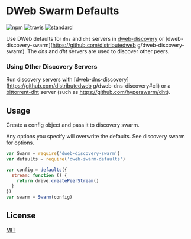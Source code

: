 # DWeb Swarm Defaults

[![npm][npm-image]][npm-url]
[![travis][travis-image]][travis-url]
[![standard][standard-image]][standard-url]

Use DWeb defaults for `dns` and `dht` servers in [dweb-discovery](https://github.com/datproject/dweb-discovery) or [dweb-discovery-swarm](https://github.com/distributedweb
g/dweb-discovery-swarm). The *dns* and *dht* servers are used to discover other peers.

### Using Other Discovery Servers

Run discovery servers with [dweb-dns-discovery](https://github.com/distributedweb
g/dweb-dns-discovery#cli) or a [bittorrent-dht](https://github.com/webtorrent/bittorrent-dht) server (such as https://github.com/hyperswarm/dht).

## Usage

Create a config object and pass it to discovery swarm.

Any options you specify will overwrite the defaults. See discovery swarm for options.

```javascript
var Swarm = require('dweb-discovery-swarm')
var defaults = require('dweb-swarm-defaults')

var config = defaults({
  stream: function () {
    return drive.createPeerStream()
  }
})
var swarm = Swarm(config)
```

## License

[MIT](LICENSE.md)

[npm-image]: https://img.shields.io/npm/v/dweb-swarm-defaults.svg?style=flat-square
[npm-url]: https://www.npmjs.com/package/dweb-swarm-defaults
[travis-image]: https://img.shields.io/travis/datproject/dweb-swarm-defaults.svg?style=flat-square
[travis-url]: https://travis-ci.org/datproject/dweb-swarm-defaults
[standard-image]: https://img.shields.io/badge/code%20style-standard-brightgreen.svg?style=flat-square
[standard-url]: http://npm.im/standard

